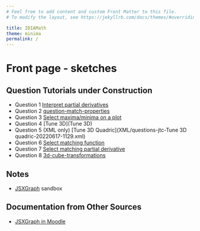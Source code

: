 ```yaml
---
# Feel free to add content and custom Front Matter to this file.
# To modify the layout, see https://jekyllrb.com/docs/themes/#overriding-theme-defaults

title: IDIAMath
theme: minima
permalink: /
---
```


# Front page - sketches

## Question Tutorials under Construction

+ Question 1 [Interpret partial derivatives](question/partial-derivative.md)
+ Question 2 [question-match-properties](question/match-properties.md)
+ Question 3 [Select maxima/minima on a plot](question/select-extremal.md)
+ Question 4 [Tune 3D](Tune 3D)
+ Question 5 (XML only) [Tune 3D Quadric](XML/questions-jtc-Tune 3D quadric-20220617-1129.xml)
+ Question 6 [Select matching function](question/select-matching-function.md)
+ Question 7 [Select matching partial derivative](question/select-matching-partial-derivative.md)
+ Question 8 [3d-cube-transformations](question/3d-cube-transformations.md)



## Notes

+ [JSXGraph](JSXGraph) sandbox

## Documentation from Other Sources

+ [JSXGraph in Moodle](https://moodle.oulu.fi/question/type/stack/doc/doc.php/Authoring/JSXGraph.md)
